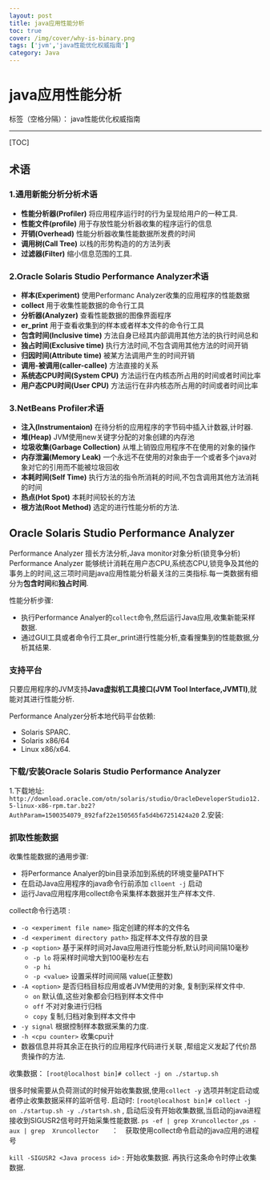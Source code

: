 ```yaml
---
layout: post
title: java应用性能分析
toc: true
cover: /img/cover/why-is-binary.png
tags: ['jvm','java性能优化权威指南']
category: Java
---
```


# java应用性能分析 

标签（空格分隔）： java性能优化权威指南

---
[TOC]
## 术语 

### 1.通用新能分析分析术语
+ **性能分析器(Profiler)** 将应用程序运行时的行为呈现给用户的一种工具. 
+ **性能文件(profile)** 用于存放性能分析器收集的程序运行的信息
+ **开销(Overhead)**    性能分析器收集性能数据所发费的时间 
+ **调用树(Call Tree)** 以栈的形势构造的的方法列表
+ **过滤器(Filter)** 缩小信息范围的工具. 

### 2.Oracle Solaris Studio Performance Analyzer术语
+ **样本(Experiment)** 使用Performanc Analyzer收集的应用程序的性能数据
+ **collect**  用于收集性能数据的命令行工具 
+ **分析器(Analyzer)** 查看性能数据的图像界面程序
+ **er_print** 用于查看收集到的样本或者样本文件的命令行工具
+ **包含时间(Inclusive time)** 方法自身已经其内部调用其他方法的执行时间总和
+ **独占时间(Exclusive time)** 执行方法时间,不包含调用其他方法的时间开销
+ **归因时间(Attribute time)** 被某方法调用产生的时间开销 
+ **调用-被调用(caller-callee)** 方法直接的关系
+ **系统态CPU时间(System CPU)** 方法运行在内核态所占用的时间或者时间比率
+ **用户态CPU时间(User CPU)** 方法运行在非内核态所占用的时间或者时间比率 

### 3.NetBeans Profiler术语
+ **注入(Instrumentaion)** 在待分析的应用程序的字节码中插入计数器,计时器.
+ **堆(Heap)** JVM使用new关键字分配的对象创建的内存池 
+ **垃圾收集(Garbage Collection)** 从堆上销毁应用程序不在使用的对象的操作
+ **内存泄漏(Memory Leak)** 一个永远不在使用的对象由于一个或者多个java对象对它的引用而不能被垃圾回收
+ **本耗时间(Self Time)** 执行方法的指令所消耗的时间,不包含调用其他方法消耗的时间 
+ **热点(Hot Spot)** 本耗时间较长的方法 
+ **根方法(Root Method)** 选定的进行性能分析的方法.

## Oracle Solaris Studio Performance Analyzer

Performance Analyzer  擅长方法分析,Java monitor对象分析(锁竞争分析)
Performance Analyzer 能够统计消耗在用户态CPU,系统态CPU,锁竞争及其他的事务上的时间,这三项时间是java应用性能分析最关注的三类指标.每一类数据有细分为**包含时间**和**独占时间**.

性能分析步骤:

+ 执行Performance Analyer的`collect`命令,然后运行Java应用,收集新能采样数据.
+ 通过GUI工具或者命令行工具er_print进行性能分析,查看搜集到的性能数据,分析其结果. 

### 支持平台 

只要应用程序的JVM支持**Java虚拟机工具接口(JVM Tool Interface,JVMTI)**,就能对其进行性能分析. 

Performance Analyzer分析本地代码平台依赖: 

+ Solaris SPARC. 
+ Solaris x86/64 
+ Linux  x86/x64.

### 下载/安装Oracle Solaris Studio Performance Analyzer

1.下载地址: `http://download.oracle.com/otn/solaris/studio/OracleDeveloperStudio12.5-linux-x86-rpm.tar.bz2?AuthParam=1500354079_892faf22e150565fa5d4b67251424a20`
2.安装: 

### 抓取性能数据 
收集性能数据的通用步骤: 

+ 将Performance Analyer的bin目录添加到系统的环境变量PATH下
+ 在启动Java应用程序的java命令行前添加 `clloent -j` 启动 
+ 运行Java应用程序用collect命令采集样本数据并生产样本文件.

collect命令行选项 : 
+ `-o <experiment file name>` 指定创建的样本的文件名
+ `-d <experiment directory path>` 指定样本文件存放的目录
+ `-p <option>` 基于采样时间对Java应用进行性能分析,默认时间间隔10毫秒
    +  `-p lo` 将采样时间增大到100毫秒左右
    +  `-p hi` 
    +  `-p <value>` 设置采样时间间隔 value(正整数)
+ `-A <option>` 是否归档目标应用或者JVM使用的对象, 复制到采样文件中.
    + `on` 默认值,这些对象都会归档到样本文件中
    + `off` 不对对象进行归档
    + `copy` 复制,归档对象到样本文件中
+ `-y signal` 根据<signal>控制样本数据采集的力度.  
+ `-h <cpu counter>` 收集cpu计
+ 数器信息并将其余正在执行的应用程序代码进行关联 ,帮组定义发起了代价昂贵操作的方法. 

收集数据： `[root@localhost bin]# collect -j on ./startup.sh ` 

很多时候需要从负荷测试的时候开始收集数据,使用`collect -y` 选项并制定启动或者停止收集数据采样的监听信号. 
启动时: `[root@localhost bin]# collect -j on ./startup.sh -y ./startsh.sh` , 启动后没有开始收集数据,当启动的java进程接收到SIGUSR2信号时开始采集性能数据. 
`ps -ef | grep Xruncollector` ,`ps -aux | grep  Xruncollector ` 　：　获取使用collect命令启动的java应用的进程号

`kill -SIGUSR2 <Java process id>` : 开始收集数据. 再执行这条命令时停止收集数据. 




















